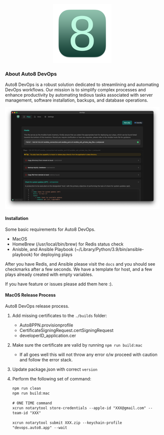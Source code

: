 <p align="center">
<img src="192x192.png">
</p>

### About Auto8 DevOps
Auto8 DevOps is a robust solution dedicated to streamlining and
automating DevOps workflows. Our mission is to simplify complex
processes and enhance productivity by automating tedious tasks
associated with server management, software installation,
backups, and database operations.

<p align="center">
<img src="app.png">
</p>

#### Installation

Some basic requirements for Auto8 DevOps.
- MacOS
- HomeBrew (/usr/local/bin/brew) for Redis status check
- Anisble, and Ansible Playbook (~/Library/Python/3.9/bin/ansible-playbook) for deploying plays

After you have Redis, and Ansible please visit the `docs` and you should see checkmarks after a few seconds.
We have a template for host, and a few plays already created with empty variables.

If you have feature or issues please add them here :).

#### MacOS Release Process

Auto8 DevOps release process.

1. Add missing certificates to the `./builds` folder:
   -  Auto8PPN.provisionprofile
   -  CertificateSigningRequest.certSigningRequest
   -  developerID_application.cer
2. Make sure the certificate are valid by running `npm run build:mac`
   -  If all goes well this will not throw any error o/w proceed with caution
      and follow the error stack.
3. Update package.json with correct `version`
4. Perform the following set of command:

   ```
   npm run clean
   npm run build:mac

   # ONE TIME command
   xcrun notarytool store-credentials --apple-id "XXX@gmail.com" --team-id "XXX"

   xcrun notarytool submit XXX.zip --keychain-profile "devops.auto8.app" --wait
   ```
